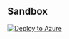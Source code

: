 ## Sandbox
[![Deploy to Azure](https://aka.ms/deploytoazurebutton)](https://portal.azure.com/#create/Microsoft.Template/uri/CustomDeploymentBlade/uri/https%3A%2F%2Fraw.githubusercontent.com%2FDataDog%2Fdatadog-serverless-functions%2Fislam%2Fui-sandbox%2Fazure%2Fdeploy-to-azure%2Fazure-integration%2Fazuredeploy.json/createUIDefinitionUri/https%3A%2F%2Fraw.githubusercontent.com%2FDataDog%2Fdatadog-serverless-functions%2Fislam%2Fui-sandbox%2Fazure%2Fdeploy-to-azure%2Fazure-integration%2FCreateUiDefinition.json)
